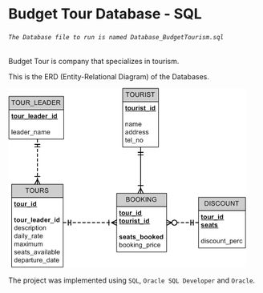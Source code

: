 # Budget Tour Database - SQL
###### ````The Database file to run is named Database_BudgetTourism.sql````

Budget Tour is company that specializes in tourism.

This is the ERD (Entity-Relational Diagram) of the Databases.

![Entity-Relational Diagram](img/table_.png)

The project was implemented using ```SQL```, ```Oracle SQL Developer``` and ```Oracle```.
